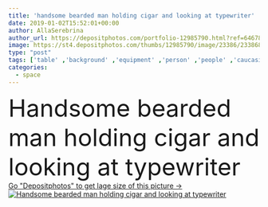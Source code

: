 ```yaml
---
title: 'handsome bearded man holding cigar and looking at typewriter'
date: 2019-01-02T15:52:01+00:00
author: AllaSerebrina
author_url: https://depositphotos.com/portfolio-12985790.html?ref=64678756
image: https://st4.depositphotos.com/thumbs/12985790/image/23386/233868188/api_thumb_450.jpg?forcejpeg=true
type: "post"
tags: ['table' ,'background' ,'equipment' ,'person' ,'people' ,'caucasian' ,'male' ,'man' ,'style' ,'retro' ,'vintage' ,'smoke' ,'window' ,'stylish' ,'grey' ,'smoking' ,'tobacco' ,'profession' ,'glasses' ,'handsome' ,'workplace' ,'workspace' ,'journalist' ,'cigar' ,'writer' ,'smoker' ,'author' ,'typewriter' ,'bearded' ,'professional occupation' ,'copy space' ,'Studio Shot' ,'formal wear' ,'bad habit' ]
categories: 
  - space
---
```

<div aling="center">
            <font size="60"> Handsome bearded man holding cigar and looking at typewriter</font>   
</div>
<div>
    <a href='https://depositphotos.com/233868188/stock-photo-handsome-bearded-man-holding-cigar.html?ref=64678756' target=_blank > Go "Depositphotos" to get lage size of this picture ->
        <img href='https://depositphotos.com/233868188/stock-photo-handsome-bearded-man-holding-cigar.html?ref=64678756' src='https://st4.depositphotos.com/12985790/23386/i/950/depositphotos_233868188-stock-photo-handsome-bearded-man-holding-cigar.jpg?forcejpeg=true' alt='Handsome bearded man holding cigar and looking at typewriter' >
    </a>
</div>
